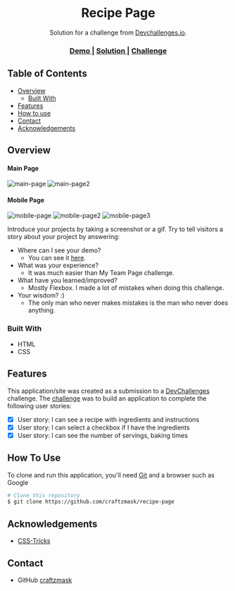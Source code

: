 <!-- Please update value in the {}  -->

<h1 align="center">Recipe Page</h1>

<div align="center">
   Solution for a challenge from  <a href="http://devchallenges.io" target="_blank">Devchallenges.io</a>.
</div>

<div align="center">
  <h3>
    <a href="https://recipe-page-c0c02.web.app/">
      Demo
    </a>
    <span> | </span>
    <a href="https://github.com/craftzmask/recipe-page">
      Solution
    </a>
    <span> | </span>
    <a href="https://devchallenges.io/challenges/OEKdUZ6xs0h99C38XVht">
      Challenge
    </a>
  </h3>
</div>

<!-- TABLE OF CONTENTS -->

## Table of Contents

- [Overview](#overview)
  - [Built With](#built-with)
- [Features](#features)
- [How to use](#how-to-use)
- [Contact](#contact)
- [Acknowledgements](#acknowledgements)

<!-- OVERVIEW -->

## Overview
#### Main Page
![main-page](./public/main-page.png)
![main-page2](./public/main-page2.png)

#### Mobile Page
![mobile-page](./public/mobile-page.png)
![mobile-page2](./public/mobile-page2.png)
![mobile-page3](./public/mobile-page3.png)

Introduce your projects by taking a screenshot or a gif. Try to tell visitors a story about your project by answering:

- Where can I see your demo?
  - You can see it [here](https://recipe-page-c0c02.web.app/).
- What was your experience?
  - It was much easier than My Team Page challenge.
- What have you learned/improved?
  - Mostly Flexbox. I made a lot of mistakes when doing this challenge.
- Your wisdom? :)
  - The only man who never makes mistakes is the man who never does anything.

### Built With

<!-- This section should list any major frameworks that you built your project using. Here are a few examples.-->

- HTML
- CSS

## Features

<!-- List the features of your application or follow the template. Don't share the figma file here :) -->

This application/site was created as a submission to a [DevChallenges](https://devchallenges.io/challenges) challenge. The [challenge](https://devchallenges.io/challenges/TtUjDt19eIHxNQ4n5jps) was to build an application to complete the following user stories:

- [x] User story: I can see a recipe with ingredients and instructions
- [x] User story: I can select a checkbox if I have the ingredients
- [x] User story: I can see the number of servings, baking times

## How To Use

To clone and run this application, you'll need [Git](https://git-scm.com) and a browser such as Google

```bash
# Clone this repository
$ git clone https://github.com/craftzmask/recipe-page
```

## Acknowledgements

<!-- This section should list any articles or add-ons/plugins that helps you to complete the project. This is optional but it will help you in the future. For exmpale -->

- [CSS-Tricks](https://css-tricks.com/snippets/css/a-guide-to-flexbox/)

## Contact

- GitHub [craftzmask](https://github.com/craftzmask/)
